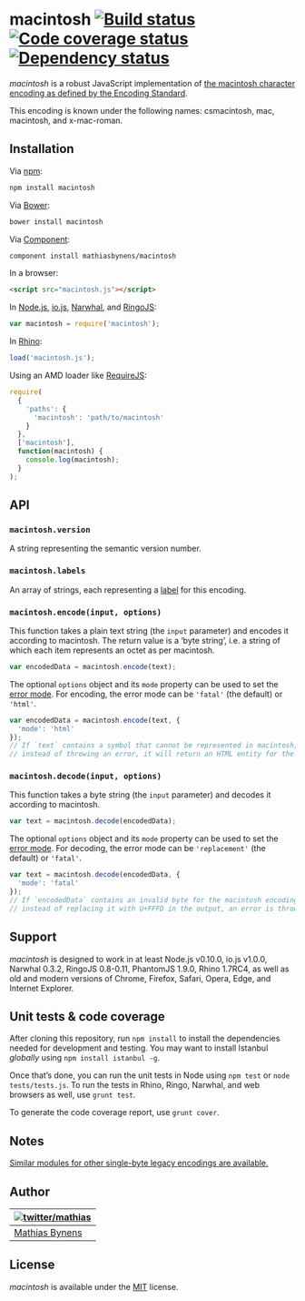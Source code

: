 # macintosh [![Build status](https://travis-ci.org/mathiasbynens/macintosh.svg?branch=master)](https://travis-ci.org/mathiasbynens/macintosh) [![Code coverage status](https://coveralls.io/repos/mathiasbynens/macintosh/badge.svg)](https://coveralls.io/r/mathiasbynens/macintosh) [![Dependency status](https://gemnasium.com/mathiasbynens/macintosh.svg)](https://gemnasium.com/mathiasbynens/macintosh)

_macintosh_ is a robust JavaScript implementation of [the macintosh character encoding as defined by the Encoding Standard](https://encoding.spec.whatwg.org/#macintosh).

This encoding is known under the following names: csmacintosh, mac, macintosh, and x-mac-roman.

## Installation

Via [npm](https://www.npmjs.com/):

```bash
npm install macintosh
```

Via [Bower](http://bower.io/):

```bash
bower install macintosh
```

Via [Component](https://github.com/component/component):

```bash
component install mathiasbynens/macintosh
```

In a browser:

```html
<script src="macintosh.js"></script>
```

In [Node.js](https://nodejs.org/), [io.js](https://iojs.org/), [Narwhal](http://narwhaljs.org/), and [RingoJS](http://ringojs.org/):

```js
var macintosh = require('macintosh');
```

In [Rhino](https://www.mozilla.org/rhino/):

```js
load('macintosh.js');
```

Using an AMD loader like [RequireJS](http://requirejs.org/):

```js
require(
  {
    'paths': {
      'macintosh': 'path/to/macintosh'
    }
  },
  ['macintosh'],
  function(macintosh) {
    console.log(macintosh);
  }
);
```

## API

### `macintosh.version`

A string representing the semantic version number.

### `macintosh.labels`

An array of strings, each representing a [label](https://encoding.spec.whatwg.org/#label) for this encoding.

### `macintosh.encode(input, options)`

This function takes a plain text string (the `input` parameter) and encodes it according to macintosh. The return value is a ‘byte string’, i.e. a string of which each item represents an octet as per macintosh.

```js
var encodedData = macintosh.encode(text);
```

The optional `options` object and its `mode` property can be used to set the [error mode](https://encoding.spec.whatwg.org/#error-mode). For encoding, the error mode can be `'fatal'` (the default) or `'html'`.

```js
var encodedData = macintosh.encode(text, {
  'mode': 'html'
});
// If `text` contains a symbol that cannot be represented in macintosh,
// instead of throwing an error, it will return an HTML entity for the symbol.
```

### `macintosh.decode(input, options)`

This function takes a byte string (the `input` parameter) and decodes it according to macintosh.

```js
var text = macintosh.decode(encodedData);
```

The optional `options` object and its `mode` property can be used to set the [error mode](https://encoding.spec.whatwg.org/#error-mode). For decoding, the error mode can be `'replacement'` (the default) or `'fatal'`.

```js
var text = macintosh.decode(encodedData, {
  'mode': 'fatal'
});
// If `encodedData` contains an invalid byte for the macintosh encoding,
// instead of replacing it with U+FFFD in the output, an error is thrown.
```

## Support

_macintosh_ is designed to work in at least Node.js v0.10.0, io.js v1.0.0, Narwhal 0.3.2, RingoJS 0.8-0.11, PhantomJS 1.9.0, Rhino 1.7RC4, as well as old and modern versions of Chrome, Firefox, Safari, Opera, Edge, and Internet Explorer.

## Unit tests & code coverage

After cloning this repository, run `npm install` to install the dependencies needed for development and testing. You may want to install Istanbul _globally_ using `npm install istanbul -g`.

Once that’s done, you can run the unit tests in Node using `npm test` or `node tests/tests.js`. To run the tests in Rhino, Ringo, Narwhal, and web browsers as well, use `grunt test`.

To generate the code coverage report, use `grunt cover`.

## Notes

[Similar modules for other single-byte legacy encodings are available.](https://www.npmjs.com/browse/keyword/legacy-encoding)

## Author

| [![twitter/mathias](https://gravatar.com/avatar/24e08a9ea84deb17ae121074d0f17125?s=70)](https://twitter.com/mathias "Follow @mathias on Twitter") |
|---|
| [Mathias Bynens](https://mathiasbynens.be/) |

## License

_macintosh_ is available under the [MIT](https://mths.be/mit) license.
